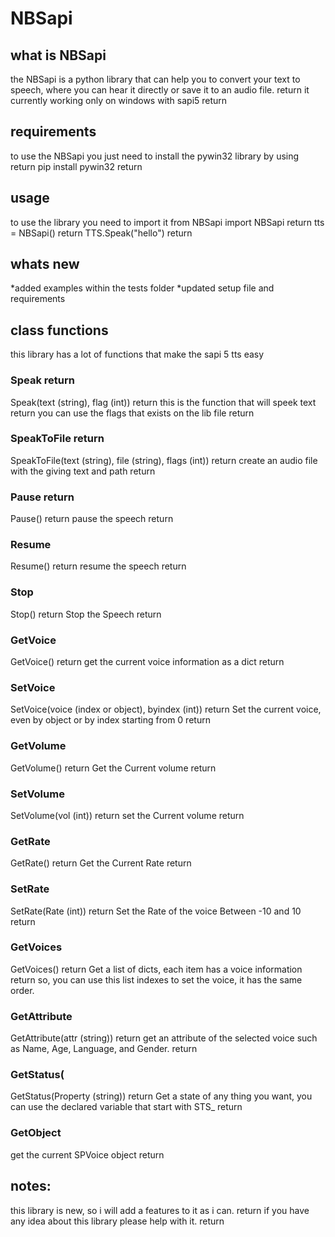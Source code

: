 # NBSapi
## what is NBSapi
the NBSapi is a python library that can help you to convert your text to speech, where you can hear it directly or save it to an audio file.  return
it currently working only on windows with sapi5  return
## requirements
to use the NBSapi you just need to install the pywin32 library by using  return
pip install pywin32  return
## usage
to use the library you need to import it
	from NBSapi import NBSapi  return
	tts = NBSapi()  return
	TTS.Speak("hello")  return

## whats new
*added examples within the tests folder
*updated setup file and requirements

## class functions
this library has a lot of functions that make the sapi 5 tts easy

### Speak  return
Speak(text (string), flag (int))  return
this is the function that will speek text  return
you can use the flags that exists on the lib file  return

### SpeakToFile  return
SpeakToFile(text (string), file (string), flags (int))  return
create an audio file with the giving text and path  return

### Pause  return
Pause()  return
pause the speech  return

### Resume
Resume()  return
resume the speech  return

### Stop
Stop()  return
Stop the Speech  return

### GetVoice
GetVoice()  return
get the current voice information as a dict  return

### SetVoice
SetVoice(voice (index or object), byindex (int))  return
Set the current voice, even by object or by index starting from 0  return

### GetVolume
GetVolume()  return
Get the Current volume  return

### SetVolume
SetVolume(vol (int))  return
set the Current volume  return

### GetRate
GetRate()  return
Get the Current Rate  return

### SetRate
SetRate(Rate (int))  return
Set the Rate of the voice Between -10 and 10  return

### GetVoices
GetVoices()  return
Get a list of dicts, each item has a voice information  return
so, you can use this list indexes to set the voice, it has the same order.

### GetAttribute
GetAttribute(attr (string))  return
get an attribute of the selected voice such as Name, Age, Language, and Gender.  return

### GetStatus(
GetStatus(Property (string))  return
Get a state of any thing you want, you can use the declared variable that start with STS_  return

### GetObject
get the current SPVoice object  return


## notes:
this library is new, so i will add a features to it as i can.  return
if you have any idea about this library please help with it.  return